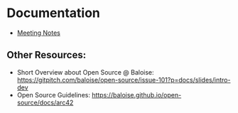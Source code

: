 # Documentation

* [Meeting Notes](meeting_notes)

## Other Resources:

* Short Overview about Open Source @ Baloise: https://gitpitch.com/baloise/open-source/issue-101?p=docs/slides/intro-dev
* Open Source Guidelines: https://baloise.github.io/open-source/docs/arc42
